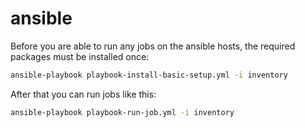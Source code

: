 # ansible

Before you are able to run any jobs on the ansible hosts, the required packages must be installed once:

```bash
ansible-playbook playbook-install-basic-setup.yml -i inventory
```

After that you can run jobs like this:

```bash
ansible-playbook playbook-run-job.yml -i inventory
```

